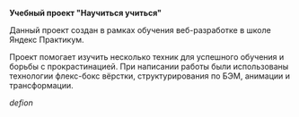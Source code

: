 **Учебный проект "Научиться учиться"**  

Данный проект создан в рамках обучения веб-разработке в школе Яндекс Практикум.  

Проект помогает изучить несколько техник для успешного обучения и борьбы с прокрастинацией.
При написании работы были использованы технологии флекс-бокс вёрстки, структурирования по БЭМ,
анимации и трансформации.

_defion_